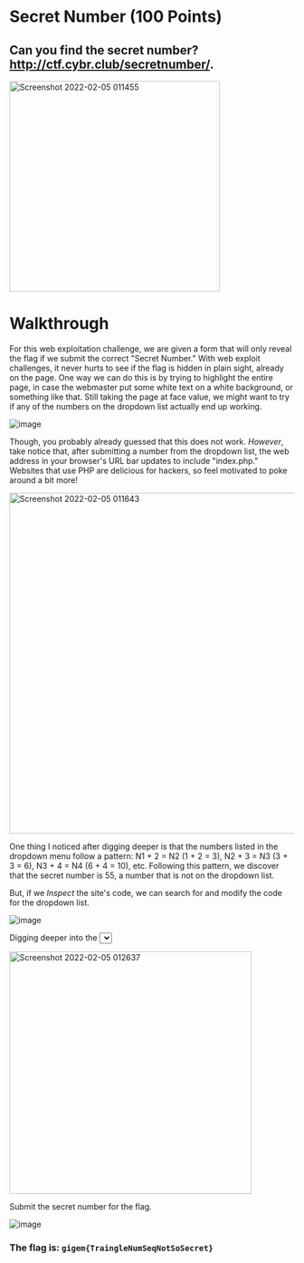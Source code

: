 # Secret Number (100 Points)

## Can you find the secret number? http://ctf.cybr.club/secretnumber/.

<img width="372" alt="Screenshot 2022-02-05 011455" src="https://user-images.githubusercontent.com/99063625/152632596-cbe28853-5b55-4e3b-bd05-f2c4e94f0159.png">

# Walkthrough

For this web exploitation challenge, we are given a form that will only reveal the flag if we submit the correct "Secret Number." With web exploit challenges, it never hurts to see if the flag is hidden in plain sight, already on the page. One way we can do this is by trying to highlight the entire page, in case the webmaster put some white text on a white background, or something like that. Still taking the page at face value, we might want to try if any of the numbers on the dropdown list actually end up working.  

![image](https://user-images.githubusercontent.com/99063625/157762040-61966942-2c75-4999-a5a1-7b1f69b124a0.png)

Though, you probably already guessed that this does not work. *However*, take notice that, after submitting a number from the dropdown list, the web address in your browser's URL bar updates to include "index.php." Websites that use PHP are delicious for hackers, so feel motivated to poke around a bit more!

<img width="602" alt="Screenshot 2022-02-05 011643" src="https://user-images.githubusercontent.com/99063625/152632628-4cd8f82c-8ff3-4e7f-b625-2c24caf5bc6c.png">

One thing I noticed after digging deeper is that the numbers listed in the dropdown menu follow a pattern: N1 + 2 = N2 (1 + 2 = 3), N2 + 3 = N3 (3 + 3 = 6), N3 + 4 = N4 (6 + 4 = 10), etc. Following this pattern, we discover that the secret number is 55, a number that is not on the dropdown list.

But, if we *Inspect* the site's code, we can search for and modify the code for the dropdown list.

![image](https://user-images.githubusercontent.com/99063625/158109565-36e57da2-a8d9-4015-a372-012aa4a73066.png)

Digging deeper into the <select> element, "numbers," we find that there is an individual line of code for each option on the dropdown list. We can edit the integers in each of these lines, with the changes reflected in real time. This means that we can change one of the options in the list to be the number 55.

<img width="428" alt="Screenshot 2022-02-05 012637" src="https://user-images.githubusercontent.com/99063625/152632876-83582361-a35f-455b-a2f9-fca8496067d6.png">

Submit the secret number for the flag.

![image](https://user-images.githubusercontent.com/99063625/157760816-d635e39e-2249-449a-831b-68c99a19cb48.png)

### The flag is: ```gigem{TraingleNumSeqNotSoSecret}```
